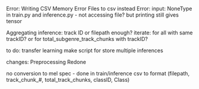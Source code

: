 Error: Writing CSV Memory Error
Files to csv instead
Error: input: NoneType in train.py and inference.py - not accessing file? but printing still gives tensor

Aggregating inference: 
track ID or filepath enough?
iterate:
for all with same trackID?  or for total_subgenre_track_chunks with trackID?

to do:
transfer learning
make script for store multiple inferences 

changes:
Preprocessing Redone

no conversion to mel spec - done in train/inference
 csv to format (filepath, track_chunk_#, total_track_chunks, classID, Class)
